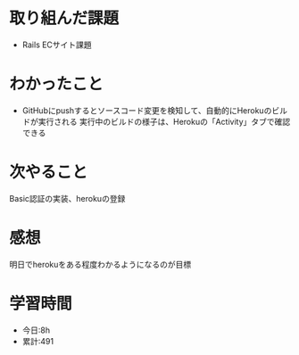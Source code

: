 # 取り組んだ課題
  - Rails ECサイト課題
# わかったこと
*   GitHubにpushするとソースコード変更を検知して、自動的にHerokuのビルドが実行される
実行中のビルドの様子は、Herokuの「Activity」タブで確認できる
# 次やること
Basic認証の実装、herokuの登録
# 感想
明日でherokuをある程度わかるようになるのが目標
# 学習時間
- 今日:8h
- 累計:491
